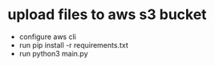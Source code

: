 # upload files to aws s3 bucket 
 - configure aws cli
 - run pip install -r requirements.txt
 - run python3 main.py
